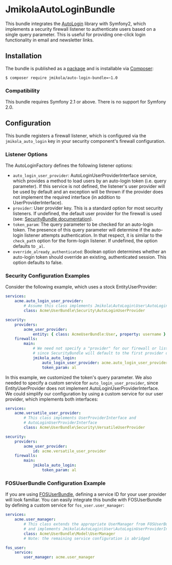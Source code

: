 # JmikolaAutoLoginBundle

This bundle integrates the [AutoLogin][] library with Symfony2, which implements
a security firewall listener to authenticate users based on a single query
parameter. This is useful for providing one-click login functionality in email
and newsletter links.

  [AutoLogin]: https://github.com/jmikola/AutoLogin

## Installation

The bundle is published as a [package][] and is installable via [Composer][]:

```
$ composer require jmikola/auto-login-bundle=~1.0
```

  [package]: https://packagist.org/packages/jmikola/auto-login-bundle
  [Composer]: http://getcomposer.org/

### Compatibility

This bundle requires Symfony 2.1 or above. There is no support for Symfony 2.0.

## Configuration

This bundle registers a firewall listener, which is configured via the
`jmikola_auto_login` key in your security component's firewall configuration.

### Listener Options

The AutoLoginFactory defines the following listener options:

 * `auto_login_user_provider`: AutoLoginUserProviderInterface service, which
    provides a method to load users by an auto-login token (i.e. query
    parameter). If this service is not defined, the listener's user provider
    will be used by default and an exception will be thrown if the provider does
    not implement the required interface (in addition to UserProviderInterface).
 * `provider`: User provider key. This is a standard option for most security
    listeners. If undefined, the default user provider for the firewall
    is used (see: [SecurityBundle documentation][]).
 * `token_param`: The query parameter to be checked for an auto-login token.
    The presence of this query parameter will determine if the auto-login
    listener attempts authentication. In that respect, it is similar to the
    `check_path` option for the form-login listener. If undefined, the option
    defaults to `_al`.
 * `override_already_authenticated`: Boolean option determines whether an
    auto-login token should override an existing, authenticated session. This
    option defaults to false.

  [SecurityBundle documentation]: http://symfony.com/doc/current/book/security.html#using-multiple-user-providers

### Security Configuration Examples

Consider the following example, which uses a stock EntityUserProvider:

```yml
services:
    acme.auto_login_user_provider:
        # Assume this class implements Jmikola\AutoLogin\User\AutoLoginUserProviderInterface
        class: Acme\UserBundle\Security\AutoLoginUserProvider

security:
    providers:
        acme_user_provider:
            entity: { class: AcmeUserBundle:User, property: username }
    firewalls:
        main:
            # We need not specify a "provider" for our firewall or listeners,
            # since SecurityBundle will default to the first provider defined.
            jmikola_auto_login:
                auto_login_user_provider: acme.auto_login_user_provider
                token_param: al
```

In this example, we customized the token's query parameter. We also needed to
specify a custom service for `auto_login_user_provider`, since
EntityUserProvider does not implement AutoLoginUserProviderInterface. We could
simplify our configuration by using a custom service for our user provider,
which implements both interfaces:

```yml
services:
    acme.versatile_user_provider:
        # This class implements UserProviderInterface and
        # AutoLoginUserProviderInterface
        class: Acme\UserBundle\Security\VersatileUserProvider

security:
    providers:
        acme_user_provider:
            id: acme.versatile_user_provider
    firewalls:
        main:
            jmikola_auto_login:
                token_param: al
```

### FOSUserBundle Configuration Example

If you are using [FOSUserBundle][], defining a service ID for your user provider
will look familiar. You can easily integrate this bundle with FOSUserBundle by
defining a custom service for `fos_user.user_manager`:

```yml
services:
    acme.user_manager:
        # This class extends the appropriate UserManager from FOSUserBundle
        # and implements Jmikola\AutoLogin\User\AutoLoginUserProviderInterface
        class: Acme\UserBundle\Model\UserManager
        # Note: the remaining service configuration is abridged

fos_user:
    service:
        user_manager: acme.user_manager
```

  [FOSUserBundle]: https://github.com/FriendsOfSymfony/FOSUserBundle
